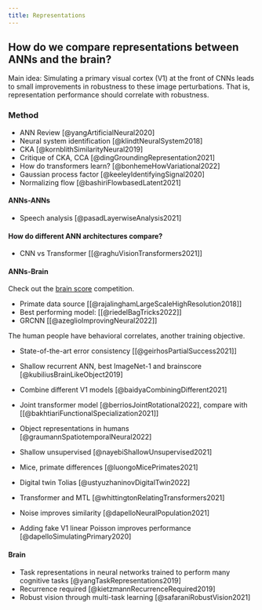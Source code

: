 ```yaml
---
title: Representations
---
```


## How do we compare representations between ANNs and the brain?

Main idea: Simulating a primary visual cortex (V1) at the front of CNNs leads to small improvements in robustness to these image perturbations.
That is, representation performance should correlate with robustness.

### Method

- ANN Review [@yangArtificialNeural2020]
- Neural system identification [@klindtNeuralSystem2018]
- CKA [@kornblithSimilarityNeural2019]
- Critique of CKA, CCA [@dingGroundingRepresentation2021]
- How do transformers learn? [@bonhemeHowVariational2022]
- Gaussian process factor [@keeleyIdentifyingSignal2020]
- Normalizing flow [@bashiriFlowbasedLatent2021]

#### ANNs-ANNs

- Speech analysis [@pasadLayerwiseAnalysis2021]

#### How do different ANN architectures compare?

- CNN vs Transformer [[@raghuVisionTransformers2021]]

#### ANNs-Brain

Check out the [brain score](http://www.brain-score.org) competition.

- Primate data source [[@rajalinghamLargeScaleHighResolution2018]]
- Best performing model: [[@riedelBagTricks2022]]
- GRCNN [[@azeglioImprovingNeural2022]]

The human people have behavioral correlates, another training objective.

- State-of-the-art error consistency [[@geirhosPartialSuccess2021]]
- Shallow recurrent ANN, best ImageNet-1 and brainscore [@kubiliusBrainLikeObject2019]
- Combine different V1 models [@baidyaCombiningDifferent2021]
- Joint transformer model [@berriosJointRotational2022], compare with [[@bakhtiariFunctionalSpecialization2021]]
- Object representations in humans [@graumannSpatiotemporalNeural2022]

- Shallow unsupervised [@nayebiShallowUnsupervised2021]
- Mice, primate differences [@luongoMicePrimates2021]
- Digital twin Tolias [@ustyuzhaninovDigitalTwin2022]
- Transformer and MTL [@whittingtonRelatingTransformers2021]
- Noise improves similarity [@dapelloNeuralPopulation2021]
- Adding fake V1 linear Poisson improves performance [@dapelloSimulatingPrimary2020]

#### Brain

- Task representations in neural networks trained to perform many cognitive tasks [@yangTaskRepresentations2019]
- Recurrence required [@kietzmannRecurrenceRequired2019]
- Robust vision through multi-task learning [@safaraniRobustVision2021]
